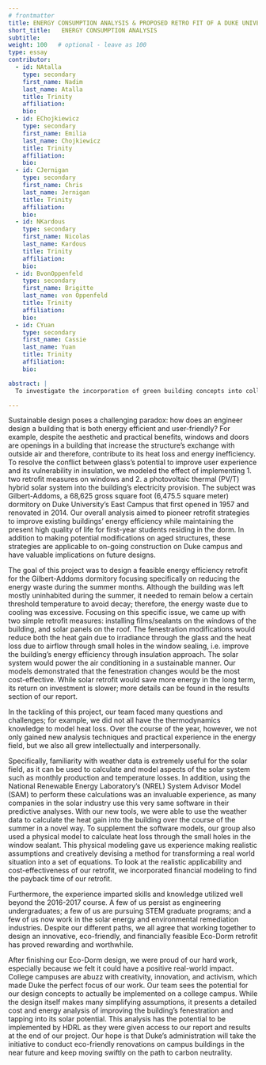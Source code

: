```yaml
---
# frontmatter
title: ENERGY CONSUMPTION ANALYSIS & PROPOSED RETRO FIT OF A DUKE UNIVERSITY DORMITORY
short_title:   ENERGY CONSUMPTION ANALYSIS
subtitle: 
weight: 100   # optional - leave as 100
type: essay
contributor:
  - id: NAtalla
    type: secondary 
    first_name: Nadim 
    last_name: Atalla
    title: Trinity
    affiliation: 
    bio:
  - id: EChojkiewicz
    type: secondary 
    first_name: Emilia 
    last_name: Chojkiewicz
    title: Trinity
    affiliation: 
    bio: 
  - id: CJernigan
    type: secondary 
    first_name: Chris 
    last_name: Jernigan
    title: Trinity
    affiliation: 
    bio: 
  - id: NKardous
    type: secondary 
    first_name: Nicolas
    last_name: Kardous
    title: Trinity
    affiliation: 
    bio: 
  - id: BvonOppenfeld
    type: secondary 
    first_name: Brigitte 
    last_name: von Oppenfeld
    title: Trinity
    affiliation: 
    bio: 
  - id: CYuan
    type: secondary 
    first_name: Cassie 
    last_name: Yuan
    title: Trinity
    affiliation: 
    bio: 

abstract: | 
  To investigate the incorporation of green building concepts into college dormitories, we examined thecurrent state of energy consumption in a Duke University dormitory. Our focus was Gilbert-Addoms (GA),a 60 year old, 68,625 square foot building. To mediate inefficient fenestration, window parameters weremeasured, heat transfer models were developed using principles of physics and thermodynamics, and a thinfilm and sealant retrofits were proposed and analyzed by the same models. Next, to incorporate renewableenergy, solar heat gain was calculated from historic solar resource data, and a solar photovoltaic/thermalhybrid system was proposed. Retrofit variables were plugged into the model, and compared with thebuilding’s past energy consumption data. The results proved cost-effective in the long term whilesimultaneously reducing greenhouse gas emissions, demonstrating that retrofits offer feasible potential asDuke and other universities pursue future sustainability goals.

---
```

Sustainable design poses a challenging paradox: how does an engineer design a building that is both energy efficient and user-friendly? For example, despite the aesthetic and practical benefits, windows and doors are openings in a building that increase the structure’s exchange with outside air and therefore, contribute to its heat loss and energy inefficiency. To resolve the conflict between glass’s potential to improve user experience and its vulnerability in insulation, we modeled the effect of implementing 1. two retrofit measures on windows and 2. a photovoltaic thermal (PV/T) hybrid solar system into the building’s electricity provision. The subject was Gilbert-Addoms, a 68,625 gross square foot (6,475.5 square meter) dormitory on Duke University’s East Campus that first opened in 1957 and renovated in 2014. Our overall analysis aimed to pioneer retrofit strategies to improve existing buildings’ energy efficiency while maintaining the present high quality of life for first-year students residing in the dorm. In addition to making potential modifications on aged structures, these strategies are applicable to on-going construction on Duke campus and have valuable implications on future designs. 

The goal of this project was to design a feasible energy efficiency retrofit for the Gilbert-Addoms dormitory focusing specifically on reducing the energy waste during the summer months. Although the building was left mostly uninhabited during the summer, it needed to remain below a certain threshold temperature to avoid decay; therefore, the energy waste due to cooling was excessive. Focusing on this specific issue, we came up with two simple retrofit measures: installing films/sealants on the windows of the building, and solar panels on the roof. The fenestration modifications would reduce both the heat gain due to irradiance through the glass and the heat loss due to airflow through small holes in the window sealing, i.e. improve the building’s energy efficiency through insulation approach. The solar system would power the air conditioning in a sustainable manner. Our models demonstrated that the fenestration changes would be the most cost-effective. While solar retrofit would save more energy in the long term, its return on investment is slower; more details can be found in the results section of our report. 

In the tackling of this project, our team faced many questions and challenges; for example, we did not all have the thermodynamics knowledge to model heat loss. Over the course of the year, however, we not only gained new analysis techniques and practical experience in the energy field, but we also all grew intellectually and interpersonally.  

Specifically, familiarity with weather data is extremely useful for the solar field, as it can be used to calculate and model aspects of the solar system such as monthly production and temperature losses. In addition, using the National Renewable Energy Laboratory’s (NREL) System Advisor Model (SAM) to perform these calculations was an invaluable experience, as
many companies in the solar industry use this very same software in their predictive analyses. With our new tools, we were able to use the weather data to calculate the heat gain into the building over the course of the summer in a novel way. To supplement the software models, our group also used a physical model to calculate heat loss through the small holes in the window sealant. This physical modeling gave us experience making realistic assumptions and creatively devising a method for transforming a real world situation into a set of equations. To look at the realistic applicability and cost-effectiveness of our retrofit, we incorporated financial modeling to find the payback time of our retrofit. 

Furthermore, the experience imparted skills and knowledge utilized well beyond the 2016-2017 course. A few of us persist as engineering undergraduates; a few of us are pursuing STEM graduate programs; and a few of us now work in the solar energy and environmental remediation industries. Despite our different paths, we all agree that working together to design an innovative, eco-friendly, and financially feasible Eco-Dorm retrofit has proved rewarding and worthwhile. 

After finishing our Eco-Dorm design, we were proud of our hard work, especially because we felt it could have a positive real-world impact. College campuses are abuzz with creativity, innovation, and activism, which made Duke the perfect focus of our work. Our team sees the potential for our design concepts to actually be implemented on a college campus. While the design itself makes many simplifying assumptions, it presents a detailed cost and energy analysis of improving the building’s fenestration and tapping into its solar potential. This analysis has the potential to be implemented by HDRL as they were given access to our report and results at the end of our project. Our hope is that Duke’s administration will take the initiative to conduct eco-friendly renovations on campus buildings in the near future and keep moving swiftly on the path to carbon neutrality.  


